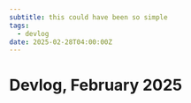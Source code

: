 ```yaml
---
subtitle: this could have been so simple
tags:
  - devlog
date: 2025-02-28T04:00:00Z
---
```


# Devlog, February 2025
